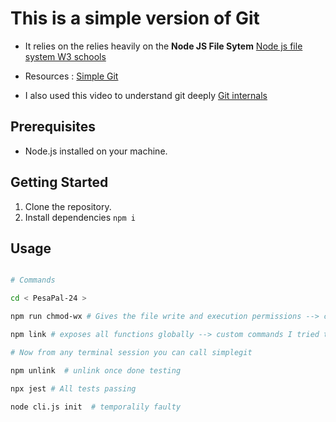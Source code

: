 # This is a simple version of Git

- It relies on the relies heavily on the **Node JS File Sytem** [Node js file system W3 schools](https://www.w3schools.com/nodejs/nodejs_filesystem.asp)

- Resources : [Simple Git](https://github.com/steveukx/git-js)

- I also used this video to understand git deeply [Git internals](https://www.youtube.com/watch?v=lG90LZotrpo)

## Prerequisites

- Node.js installed on your machine.

## Getting Started

1. Clone the repository.
2. Install dependencies `npm i`

## Usage

```sh

# Commands

cd < PesaPal-24 >

npm run chmod-wx # Gives the file write and execution permissions --> custom command see: package.json `scripts`

npm link # exposes all functions globally --> custom commands I tried to add do not work ie: npm run link-cli  and npm run unlink-cli

# Now from any terminal session you can call simplegit

npm unlink  # unlink once done testing

npx jest # All tests passing

node cli.js init  # temporalily faulty



```
